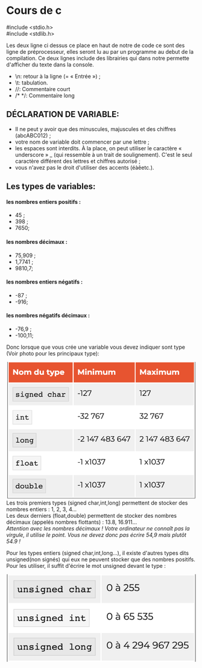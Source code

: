 # Cours de c 

#include <stdio.h>  
#include <stdlib.h>  

Les deux ligne ci dessus ce place en haut de notre de code ce sont des ligne de préprocesseur, elles seront lu au par un programme au debut de la compilation. Ce deux lignes include des librairies qui dans notre permette d'afficher du texte dans la console.  
 
* \n: retour à la ligne (= « Entrée ») ;  
* \t: tabulation.  
* //: Commentaire court  
* /* */: Commentaire long  

DÉCLARATION DE VARIABLE:
-  
* Il ne peut y avoir que des minuscules, majuscules et des chiffres (abcABC012) ;  
* votre nom de variable doit commencer par une lettre ;  
* les espaces sont interdits. À la place, on peut utiliser le caractère « underscore » _ (qui ressemble à un trait de soulignement). C'est le seul caractère différent des lettres et chiffres autorisé ;  
* vous n'avez pas le droit d'utiliser des accents (éàêetc.).  

Les types de variables:  
-
#### les nombres entiers positifs :  
* 45 ;  
* 398 ;  
* 7650;   
#### les nombres décimaux :  
* 75,909 ;  
* 1,7741 ;  
* 9810,7;   
#### les nombres entiers négatifs :  
* -87 ;  
* -916;  
#### les nombres négatifs décimaux :  
* -76,9 ;  
* -100,11;  
<!-- -->
Donc lorsque que vous crée une variable vous devez indiquer sont type (Voir photo pour les principaux type):  
<!-- -->
![type de variable](image/tableauVariable.png)    
Les trois premiers types (signed char,int,long) permettent de stocker des nombres entiers : 1, 2, 3, 4…  
Les deux derniers (float,double) permettent de stocker des nombres décimaux (appelés nombres flottants) : 13.8, 16.911…  
*Attention avec les nombres décimaux ! Votre ordinateur ne connaît pas la virgule, il utilise le point. Vous ne devez donc pas écrire 54,9 mais plutôt 54.9 !*   

Pour les types entiers (signed char,int,long…), il existe d'autres types dits unsigned(non signés) qui eux ne peuvent stocker que des nombres positifs.  
Pour les utiliser, il suffit d'écrire le mot unsigned devant le type :  
<!-- -->
![autre type de variable](image/otherVar.png)   
